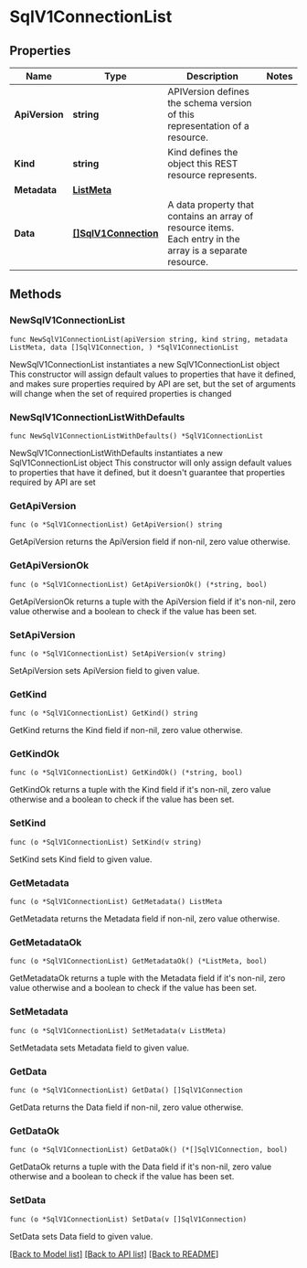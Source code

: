 # SqlV1ConnectionList

## Properties

Name | Type | Description | Notes
------------ | ------------- | ------------- | -------------
**ApiVersion** | **string** | APIVersion defines the schema version of this representation of a resource. | 
**Kind** | **string** | Kind defines the object this REST resource represents. | 
**Metadata** | [**ListMeta**](ListMeta.md) |  | 
**Data** | [**[]SqlV1Connection**](SqlV1Connection.md) | A data property that contains an array of resource items. Each entry in the array is a separate resource. | 

## Methods

### NewSqlV1ConnectionList

`func NewSqlV1ConnectionList(apiVersion string, kind string, metadata ListMeta, data []SqlV1Connection, ) *SqlV1ConnectionList`

NewSqlV1ConnectionList instantiates a new SqlV1ConnectionList object
This constructor will assign default values to properties that have it defined,
and makes sure properties required by API are set, but the set of arguments
will change when the set of required properties is changed

### NewSqlV1ConnectionListWithDefaults

`func NewSqlV1ConnectionListWithDefaults() *SqlV1ConnectionList`

NewSqlV1ConnectionListWithDefaults instantiates a new SqlV1ConnectionList object
This constructor will only assign default values to properties that have it defined,
but it doesn't guarantee that properties required by API are set

### GetApiVersion

`func (o *SqlV1ConnectionList) GetApiVersion() string`

GetApiVersion returns the ApiVersion field if non-nil, zero value otherwise.

### GetApiVersionOk

`func (o *SqlV1ConnectionList) GetApiVersionOk() (*string, bool)`

GetApiVersionOk returns a tuple with the ApiVersion field if it's non-nil, zero value otherwise
and a boolean to check if the value has been set.

### SetApiVersion

`func (o *SqlV1ConnectionList) SetApiVersion(v string)`

SetApiVersion sets ApiVersion field to given value.


### GetKind

`func (o *SqlV1ConnectionList) GetKind() string`

GetKind returns the Kind field if non-nil, zero value otherwise.

### GetKindOk

`func (o *SqlV1ConnectionList) GetKindOk() (*string, bool)`

GetKindOk returns a tuple with the Kind field if it's non-nil, zero value otherwise
and a boolean to check if the value has been set.

### SetKind

`func (o *SqlV1ConnectionList) SetKind(v string)`

SetKind sets Kind field to given value.


### GetMetadata

`func (o *SqlV1ConnectionList) GetMetadata() ListMeta`

GetMetadata returns the Metadata field if non-nil, zero value otherwise.

### GetMetadataOk

`func (o *SqlV1ConnectionList) GetMetadataOk() (*ListMeta, bool)`

GetMetadataOk returns a tuple with the Metadata field if it's non-nil, zero value otherwise
and a boolean to check if the value has been set.

### SetMetadata

`func (o *SqlV1ConnectionList) SetMetadata(v ListMeta)`

SetMetadata sets Metadata field to given value.


### GetData

`func (o *SqlV1ConnectionList) GetData() []SqlV1Connection`

GetData returns the Data field if non-nil, zero value otherwise.

### GetDataOk

`func (o *SqlV1ConnectionList) GetDataOk() (*[]SqlV1Connection, bool)`

GetDataOk returns a tuple with the Data field if it's non-nil, zero value otherwise
and a boolean to check if the value has been set.

### SetData

`func (o *SqlV1ConnectionList) SetData(v []SqlV1Connection)`

SetData sets Data field to given value.



[[Back to Model list]](../README.md#documentation-for-models) [[Back to API list]](../README.md#documentation-for-api-endpoints) [[Back to README]](../README.md)


